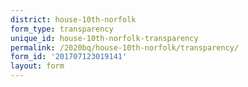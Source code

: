 ```yaml
---
district: house-10th-norfolk
form_type: transparency
unique_id: house-10th-norfolk-transparency
permalink: /2020bq/house-10th-norfolk/transparency/
form_id: '201707123019141'
layout: form
---
```


